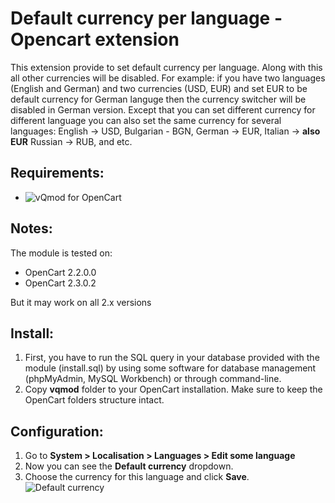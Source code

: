 Default currency per language - Opencart extension
===============

This extension provide to set default currency per language. Along with this all other currencies will be disabled.
For example: if you have two languages (English and German) and two currencies (USD, EUR) and set EUR to be default currency for German languge then the currency switcher will be disabled in German version.
Except that you can set different currency for different language you can also set the same currency for several languages:
English -> USD, Bulgarian - BGN, German -> EUR, Italian -> **also EUR** Russian -> RUB, and etc.

## Requirements:
* ![vQmod for OpenCart](https://github.com/vqmod/vqmod/releases)

## Notes:
The module is tested on:

* OpenCart 2.2.0.0
* OpenCart 2.3.0.2

But it may work on all 2.x versions

## Install:
1. First, you have to run the SQL query in your database provided with the module (install.sql) by using some software for database management (phpMyAdmin, MySQL Workbench) or through command-line.
2. Copy **vqmod** folder to your OpenCart installation. Make sure to keep the OpenCart folders structure intact.

## Configuration:
1. Go to **System > Localisation > Languages > Edit some language**
2. Now you can see the **Default currency** dropdown.
3. Choose the currency for this language and click **Save**.
![Default currency](https://image.ibb.co/jbZkrd/default_currency.png)